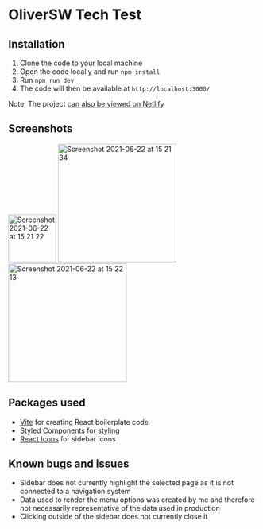 # OliverSW Tech Test

## Installation

1. Clone the code to your local machine
2. Open the code locally and run `npm install`
3. Run `npm run dev`
4. The code will then be available at `http://localhost:3000/`

Note: The project [can also be viewed on Netlify](https://dazzling-raman-ca19f2.netlify.app/)

## Screenshots
<img width="96" alt="Screenshot 2021-06-22 at 15 21 22" src="https://user-images.githubusercontent.com/9094166/122950399-532c2080-d374-11eb-85d0-c36096042898.png">
<img width="238" alt="Screenshot 2021-06-22 at 15 21 34" src="https://user-images.githubusercontent.com/9094166/122950477-63dc9680-d374-11eb-8051-6b50251acd20.png">
<img width="238" alt="Screenshot 2021-06-22 at 15 22 13" src="https://user-images.githubusercontent.com/9094166/122950535-6f2fc200-d374-11eb-858b-e8fca777014d.png">



## Packages used

- [Vite](https://vitejs.dev/) for creating React boilerplate code
- [Styled Components](https://styled-components.com/) for styling
- [React Icons](https://react-icons.github.io/react-icons/) for sidebar icons

## Known bugs and issues

- Sidebar does not currently highlight the selected page as it is not connected to a navigation system
- Data used to render the menu options was created by me and therefore not necessarily representative of the data used in production
- Clicking outside of the sidebar does not currently close it
